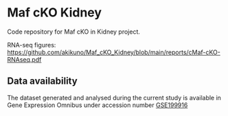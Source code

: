 # Maf cKO Kidney

Code repository for Maf cKO in Kidney project.

RNA-seq figures:  
https://github.com/akikuno/Maf_cKO_Kidney/blob/main/reports/cMaf-cKO-RNAseq.pdf

## Data availability

The dataset generated and analysed during the current study is
available in Gene Expression Omnibus under accession number [GSE199916](https://www.ncbi.nlm.nih.gov/geo/query/acc.cgi?acc=GSE199916)

